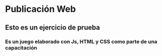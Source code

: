 # Publicación Web
## Esto es un ejercicio de prueba
### Es un juego elaborado con Js, HTML y CSS como parte de una capacitación

